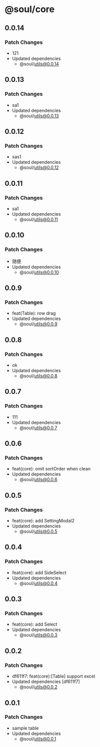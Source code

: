 # @soul/core

## 0.0.14

### Patch Changes

- 121
- Updated dependencies
  - @soul/utils@0.0.14

## 0.0.13

### Patch Changes

- sa1
- Updated dependencies
  - @soul/utils@0.0.13

## 0.0.12

### Patch Changes

- sas1
- Updated dependencies
  - @soul/utils@0.0.12

## 0.0.11

### Patch Changes

- sa1
- Updated dependencies
  - @soul/utils@0.0.11

## 0.0.10

### Patch Changes

- 随便
- Updated dependencies
  - @soul/utils@0.0.10

## 0.0.9

### Patch Changes

- feat(Table): row drag
- Updated dependencies
  - @soul/utils@0.0.9

## 0.0.8

### Patch Changes

- ok
- Updated dependencies
  - @soul/utils@0.0.8

## 0.0.7

### Patch Changes

- 111
- Updated dependencies
  - @soul/utils@0.0.7

## 0.0.6

### Patch Changes

- feat(core): omit sortOrder when clean
- Updated dependencies
  - @soul/utils@0.0.6

## 0.0.5

### Patch Changes

- feat(core): add SettingModal2
- Updated dependencies
  - @soul/utils@0.0.5

## 0.0.4

### Patch Changes

- feat(core): add SideSelect
- Updated dependencies
  - @soul/utils@0.0.4

## 0.0.3

### Patch Changes

- feat(core): add Select
- Updated dependencies
  - @soul/utils@0.0.3

## 0.0.2

### Patch Changes

- df611f7: feat(core):[Table] support excel
- Updated dependencies [df611f7]
  - @soul/utils@0.0.2

## 0.0.1

### Patch Changes

- sample table
- Updated dependencies
  - @soul/utils@0.0.1
